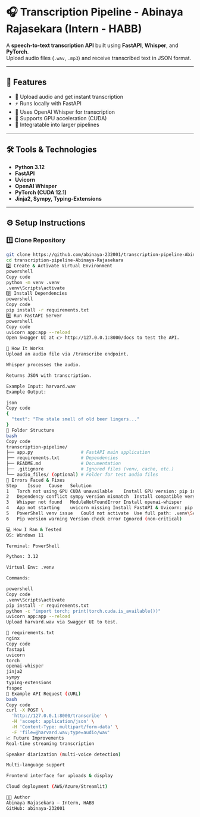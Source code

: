 # 🎧 Transcription Pipeline - Abinaya Rajasekara (Intern - HABB)

A **speech-to-text transcription API** built using **FastAPI**, **Whisper**, and **PyTorch**.  
Upload audio files (`.wav`, `.mp3`) and receive transcribed text in JSON format.

---

## 🚀 Features

- 🎤 Upload audio and get instant transcription
- ⚡ Runs locally with FastAPI
- 🧠 Uses OpenAI Whisper for transcription
- 🚀 Supports GPU acceleration (CUDA)
- 🔗 Integratable into larger pipelines

---

## 🛠️ Tools & Technologies

- **Python 3.12**  
- **FastAPI**  
- **Uvicorn**  
- **OpenAI Whisper**  
- **PyTorch (CUDA 12.1)**  
- **Jinja2, Sympy, Typing-Extensions**

---

## ⚙️ Setup Instructions

### 1️⃣ Clone Repository
```bash
git clone https://github.com/abinaya-232001/transcription-pipeline-Abinaya-Rajasekara.git
cd transcription-pipeline-Abinaya-Rajasekara
2️⃣ Create & Activate Virtual Environment
powershell
Copy code
python -m venv .venv
.venv\Scripts\activate
3️⃣ Install Dependencies
powershell
Copy code
pip install -r requirements.txt
4️⃣ Run FastAPI Server
powershell
Copy code
uvicorn app:app --reload
Open Swagger UI at 👉 http://127.0.0.1:8000/docs to test the API.

🧩 How It Works
Upload an audio file via /transcribe endpoint.

Whisper processes the audio.

Returns JSON with transcription.

Example Input: harvard.wav
Example Output:

json
Copy code
{
  "text": "The stale smell of old beer lingers..."
}
📁 Folder Structure
bash
Copy code
transcription-pipeline/
├── app.py                  # FastAPI main application
├── requirements.txt        # Dependencies
├── README.md               # Documentation
├── .gitignore              # Ignored files (venv, cache, etc.)
└── audio_files/ (optional) # Folder for test audio files
🧠 Errors Faced & Fixes
Step	Issue	Cause	Solution
1	Torch not using GPU	CUDA unavailable	Install GPU version: pip install torch --index-url https://download.pytorch.org/whl/cu121
2	Dependency conflict	sympy version mismatch	Install compatible version: sympy==1.13.1
3	Whisper not found	ModuleNotFoundError	Install openai-whisper
4	App not starting	uvicorn missing	Install FastAPI & Uvicorn: pip install fastapi uvicorn
5	PowerShell venv issue	Could not activate	Use full path: .venv\Scripts\activate
6	Pip version warning	Version check error	Ignored (non-critical)

💻 How I Ran & Tested
OS: Windows 11

Terminal: PowerShell

Python: 3.12

Virtual Env: .venv

Commands:

powershell
Copy code
.venv\Scripts\activate
pip install -r requirements.txt
python -c "import torch; print(torch.cuda.is_available())"
uvicorn app:app --reload
Upload harvard.wav via Swagger UI to test.

🧾 requirements.txt
nginx
Copy code
fastapi
uvicorn
torch
openai-whisper
jinja2
sympy
typing-extensions
fsspec
🧪 Example API Request (cURL)
bash
Copy code
curl -X POST \
  'http://127.0.0.1:8000/transcribe' \
  -H 'accept: application/json' \
  -H 'Content-Type: multipart/form-data' \
  -F 'file=@harvard.wav;type=audio/wav'
📈 Future Improvements
Real-time streaming transcription

Speaker diarization (multi-voice detection)

Multi-language support

Frontend interface for uploads & display

Cloud deployment (AWS/Azure/Streamlit)

🧑‍💻 Author
Abinaya Rajasekara — Intern, HABB
GitHub: abinaya-232001